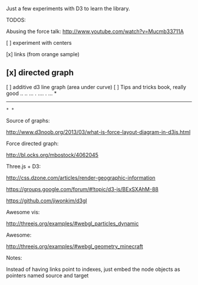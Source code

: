 Just a few experiments with D3 to learn the library. 

TODOS:

Abusing the force talk:
 http://www.youtube.com/watch?v=Mucmb33711A


[ ] experiment with  centers

[x]  links (from orange sample)

[x]  directed graph
-------
[ ] additive d3 line graph (area under curve)
[ ] Tips and tricks book, really good
         ..
..    ...  . 
  ....       . ...
 *
*  *   * 
    * * 
  

Source of graphs:

http://www.d3noob.org/2013/03/what-is-force-layout-diagram-in-d3js.html


Force directed graph:

http://bl.ocks.org/mbostock/4062045



Three.js + D3:

http://css.dzone.com/articles/render-geographic-information

https://groups.google.com/forum/#!topic/d3-js/BExSXAhM-88


https://github.com/jiwonkim/d3gl


Awesome vis:


http://threejs.org/examples/#webgl_particles_dynamic


Awesome:

http://threejs.org/examples/#webgl_geometry_minecraft 


Notes:

Instead of having links point to indexes, just embed the node objects as pointers named source and target




